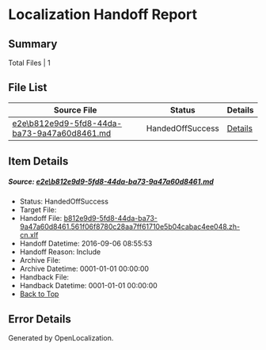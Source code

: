 # <a name='report-top'></a> Localization Handoff Report

## Summary
 Total Files | 1

## File List
 Source File | Status | Details 
 ----------- | ------ | ------- 
 [e2e\b812e9d9-5fd8-44da-ba73-9a47a60d8461.md](https://github.com/OpenLocalizationTestOrg/ol-test0/blob/b82105c330784e7d7784dffbd404dc0a961682a9/e2e/b812e9d9-5fd8-44da-ba73-9a47a60d8461.md) | HandedOffSuccess | [Details](#a57c7cec196af26343ff98c2d810510298b6ba145)

## Item Details
##### <a name='a57c7cec196af26343ff98c2d810510298b6ba145'></a> Source: [e2e\b812e9d9-5fd8-44da-ba73-9a47a60d8461.md](https://github.com/OpenLocalizationTestOrg/ol-test0/blob/b82105c330784e7d7784dffbd404dc0a961682a9/e2e/b812e9d9-5fd8-44da-ba73-9a47a60d8461.md)
* Status: HandedOffSuccess
* Target File: 
* Handoff File: [b812e9d9-5fd8-44da-ba73-9a47a60d8461.561f06f8780c28aa7ff61710e5b04cabac4ee048.zh-cn.xlf](https://github.com/OpenLocalizationTestOrg/ol-test0-handoff/blob/6900455296c805a4878e6f3eeb3695150da27d83/ol-handoff/OpenLocalizationTestOrg/ol-test0-zhcn/ci/ht/b812e9d9-5fd8-44da-ba73-9a47a60d8461.561f06f8780c28aa7ff61710e5b04cabac4ee048.zh-cn.xlf)
* Handoff Datetime: 2016-09-06 08:55:53
* Handoff Reason: Include
* Archive File: 
* Archive Datetime: 0001-01-01 00:00:00
* Handback File: 
* Handback Datetime: 0001-01-01 00:00:00
* [Back to Top](#report-top)


## Error Details

Generated by OpenLocalization.
